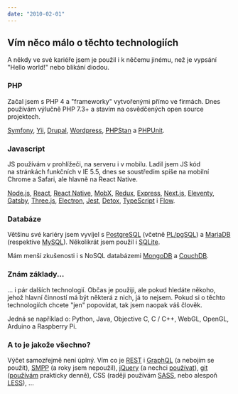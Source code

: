 ```yaml
---
date: "2010-02-01"
---
```

## Vím něco málo o těchto technologiích
A někdy ve&nbsp;své kariéře jsem je použil i&nbsp;k&nbsp;něčemu jinému, než je vypsání "Hello world!" nebo blikání diodou.

### PHP

Začal jsem s&nbsp;PHP 4 a "frameworky" vytvořenými přímo ve&nbsp;firmách.
Dnes používám výlučně PHP 7.3+ a stavím na&nbsp;osvědčených open source projektech.

[Symfony](https://symfony.com/),
[Yii](https://www.yiiframework.com/),
[Drupal](https://www.drupal.com/),
[Wordpress](https://wordpress.org/),
[PHPStan](https://github.com/phpstan/phpstan) a
[PHPUnit](https://phpunit.de/).

### Javascript
JS používám v&nbsp;prohlížeči, na&nbsp;serveru i&nbsp;v&nbsp;mobilu. Ladil jsem JS kód na&nbsp;stránkách funkčních v&nbsp;IE 5.5,
dnes se soustředím spíše na&nbsp;mobilní Chrome a Safari, ale hlavně na&nbsp;React Native.

[Node.js](https://nodejs.org/en/),
[React](https://reactjs.org/),
[React Native](https://reactnative.dev/),
[MobX](https://mobx.js.org/README.html),
[Redux](https://redux.js.org/),
[Express](https://expressjs.com/),
[Next.js](https://nextjs.org/),
[Eleventy](https://www.11ty.dev/),
[Gatsby](https://www.gatsbyjs.org/),
[Three.js](https://threejs.org/),
[Electron](https://www.electronjs.org/),
[Jest](https://jestjs.io/),
[Detox](https://github.com/wix/detox),
[TypeScript](https://www.typescriptlang.org/) i
[Flow](https://flow.org/en/).

### Databáze
Většinu své kariéry jsem vyvíjel s&nbsp;[PostgreSQL](https://www.postgresql.org/) (včetně [PL/pgSQL](https://www.postgresql.org/docs/12/plpgsql.html))
a [MariaDB](https://mariadb.org/) (respektive [MySQL](https://www.mysql.com/)). Několikrát jsem použil i&nbsp;[SQLite](https://sqlite.org/index.html).

Mám menší zkušenosti i&nbsp;s&nbsp;NoSQL databázemi [MongoDB](https://www.mongodb.com/) a [CouchDB](https://couchdb.apache.org/).

### Znám základy...
... i&nbsp;pár dalších technologií. Občas je použiji, ale pokud hledáte někoho, jehož hlavní
činností má být některá z&nbsp;nich, já to nejsem.
Pokud si o&nbsp;těchto technologiích chcete "jen" popovídat, tak jsem naopak váš člověk.

Jedná se například o: Python, Java, Objective C, C / C++, WebGL, OpenGL, Arduino a Raspberry Pi.

### A to je jakože všechno?
Výčet samozřejmě není úplný. Vím co je
[REST](https://restfulapi.net/) i [GraphQL](https://graphql.org/) (a nebojím se použít),
[SMPP](https://smpp.org/) (a roky jsem nepoužil),
[jQuery](https://jquery.com/) (a nechci [používat](http://youmightnotneedjquery.com/)),
[git](https://git-scm.com/) ([používám](https://ohshitgit.com/) prakticky denně),
CSS (raději používám [SASS](https://sass-lang.com/), nebo alespoň [LESS](http://lesscss.org/)), ...
